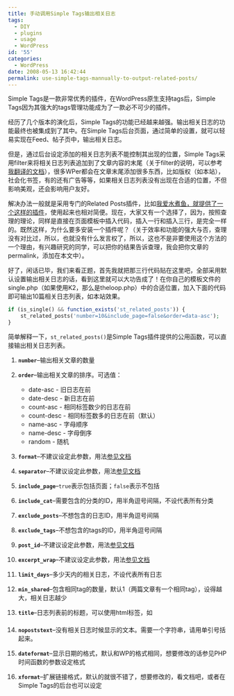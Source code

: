 ```yaml
---
title: 手动调用Simple Tags输出相关日志
tags:
  - DIY
  - plugins
  - usage
  - WordPress
id: '55'
categories:
  - WordPress
date: 2008-05-13 16:42:44
permalink: use-simple-tags-mannually-to-output-related-posts/
---
```


Simple Tags是一款非常优秀的插件，在WordPress原生支持tags后，Simple Tags因为其强大的tags管理功能成为了一款必不可少的插件。

经历了几个版本的演化后，Simple Tags的功能已经越来越强。输出相关日志的功能最终也被集成到了其中。在Simple Tags后台页面，通过简单的设置，就可以轻易实现在Feed、帖子页中，输出相关日志。

但是，通过后台设定添加的相关日志列表不能控制其出现的位置，Simple Tags采用filter来将相关日志列表追加到了文章内容的末尾（关于filter的说明，可以参考[我翻译的文档](http://sexywp.com/wp-docs-plugin-api.htm "WordPress Plugin API")），很多WPer都会在文章末尾添加很多东西，比如版权（如本站），社会化书签，有的还有广告等等，如果相关日志列表没有出现在合适的位置，不但影响美观，还会影响用户友好。

解决办法一般就是采用专门的Related Posts插件，比如[我爱水煮鱼，就提供了一个这样的插件](http://fairyfish.net/2007/09/12/wordpress-23-related-posts-plugin/ "WP-Related-Post")，使用起来也相对简便。现在，大家又有一个选择了，因为，按照查理的理论，同样是直接在页面模板中插入代码，插入一行和插入三行，是完全一样的。既然这样，为什么要多安装一个插件呢？（关于效率和功能的强大与否，查理没有对比过，所以，也就没有什么发言权了，所以，这也不是非要使用这个方法的一个理由，有兴趣研究的同学，可以把你的结果告诉查理，我会把你文章的permalink，添加在本文中）。

好了，闲话已毕，我们来看正题，首先我就把那三行代码贴在这里吧，全部采用默认设置输出相关日志的话，看到这里就可以大功告成了！在你自己的模板文件的single.php（如果使用K2，那么是theloop.php）中的合适位置，加入下面的代码即可输出10篇相关日志列表，如本站效果。

```php
if (is_single() && function_exists('st_related_posts')) { 
    st_related_posts('number=10&include_page=false&order=data-asc'); 
} 
```

简单解释一下，`st_related_posts()`是Simple Tags插件提供的公用函数，可以直接输出相关日志列表。

1.  **`number`**–输出相关文章的数量
2.  **`order`**–输出相关文章的排序。可选值：
    
    *   date-asc - 旧日志在前
    *   date-desc - 新日志在前
    *   count-asc - 相同标签数少的日志在前
    *   count-desc - 相同标签数多的日志在前（默认）
    *   name-asc - 字母顺序
    *   name-desc - 字母倒序
    *   random - 随机
    
3.  **`format`**–不建议设定此参数，用法[参见文档](http://code.google.com/p/simple-tags/wiki/RelatedPosts)
4.  **`separator`**–不建议设定此参数，用法[参见文档](http://code.google.com/p/simple-tags/wiki/RelatedPosts)
5.  **`include_page`**–`true`表示包括页面；`false`表示不包括
6.  **`include_cat`**–需要包含的分类的ID，用半角逗号间隔，不设代表所有分类
7.  **`exclude_posts`**–不想包含的日志ID，用半角逗号间隔
8.  **`exclude_tags`**–不想包含的tags的ID，用半角逗号间隔
9.  **`post_id`**–不建议设定此参数，用法[参见文档](http://code.google.com/p/simple-tags/wiki/RelatedPosts)
10.  **`excerpt_wrap`**–不建议设定此参数，用法[参见文档](http://code.google.com/p/simple-tags/wiki/RelatedPosts)
11.  **`limit_days`**–多少天内的相关日志，不设代表所有日志
12.  **`min_shared`**–包含相同tag的数量，默认1（两篇文章有一个相同tag），设得越大，相关日志越少
13.  **`title`**–日志列表前的标题，可以使用html标签，如<h4>
14.  **`nopoststext`**–没有相关日志时候显示的文本。需要一个字符串，请用单引号括起来。
15.  **`dateformat`**–显示日期的格式，默认和WP的格式相同，想要修改的话参见PHP时间函数的参数设定格式
16.  **`xformat`**–扩展链接格式，默认的就很不错了，想要修改的，看文档吧，或者在Simple Tags的后台也可以设定
